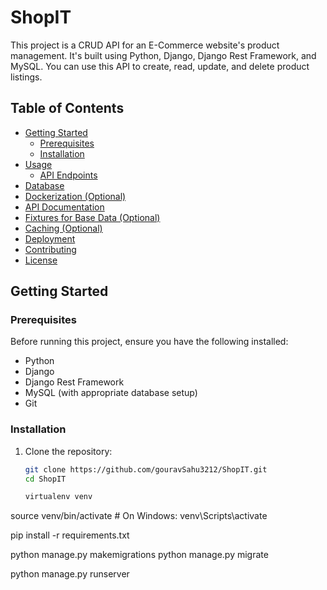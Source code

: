 # ShopIT

This project is a CRUD API for an E-Commerce website's product management. It's built using Python, Django, Django Rest Framework, and MySQL. You can use this API to create, read, update, and delete product listings.

## Table of Contents

- [Getting Started](#getting-started)
  - [Prerequisites](#prerequisites)
  - [Installation](#installation)
- [Usage](#usage)
  - [API Endpoints](#api-endpoints)
- [Database](#database)
- [Dockerization (Optional)](#dockerization-optional)
- [API Documentation](#api-documentation)
- [Fixtures for Base Data (Optional)](#fixtures-for-base-data-optional)
- [Caching (Optional)](#caching-optional)
- [Deployment](#deployment)
- [Contributing](#contributing)
- [License](#license)

## Getting Started

### Prerequisites

Before running this project, ensure you have the following installed:

- Python
- Django
- Django Rest Framework
- MySQL (with appropriate database setup)
- Git

### Installation

1. Clone the repository:

   ```bash
   git clone https://github.com/gouravSahu3212/ShopIT.git
   cd ShopIT

   virtualenv venv
  source venv/bin/activate  # On Windows: venv\Scripts\activate

  pip install -r requirements.txt


  python manage.py makemigrations
  python manage.py migrate

  python manage.py runserver
  ```